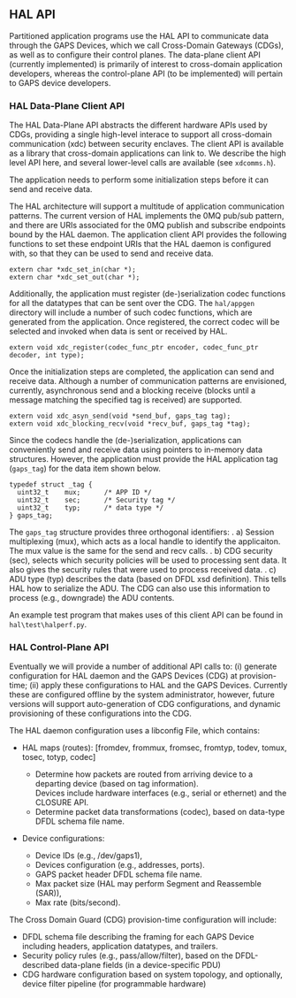 ## HAL API
Partitioned application programs use the HAL API to communicate data through the GAPS Devices, which we call Cross-Domain Gateways (CDGs), as well as to configure their control planes. The data-plane client API (currently implemented) is primarily of interest to cross-domain application developers, whereas the control-plane API (to be implemented) will pertain to GAPS device developers.

### HAL Data-Plane Client API

The HAL Data-Plane API abstracts the different hardware APIs used by CDGs, providing a single high-level interace to support all cross-domain communication (xdc) between security enclaves. The client API is available as a library that cross-domain applications can link to. We describe the high level API here, and several lower-level calls are available (see `xdcomms.h`).

The application needs to perform some initialization steps before it can send and receive data.

The HAL architecture will support a multitude of application communication patterns. The current version of HAL implements the 0MQ pub/sub pattern, and there are URIs associated for the 0MQ publish and subscribe endpoints bound by the HAL daemon. The application client API provides the following functions to set these endpoint URIs that the HAL daemon is configured with, so that they can be used to send and receive data.

```
extern char *xdc_set_in(char *);
extern char *xdc_set_out(char *);
```

Additionally, the application must register (de-)serialization codec functions for all the datatypes that can be sent over the CDG. The `hal/appgen` directory will include a number of such codec functions, which are generated from the application. Once registered, the correct codec will be selected and invoked when data is sent or received by HAL.

```
extern void xdc_register(codec_func_ptr encoder, codec_func_ptr decoder, int type);
```

Once the initialization steps are completed, the application can send and receive data. Although a number of communication patterns are envisioned, currently,  asynchronous send and a blocking receive (blocks until a message matching the specified tag is received) are supported. 

```
extern void xdc_asyn_send(void *send_buf, gaps_tag tag);
extern void xdc_blocking_recv(void *recv_buf, gaps_tag *tag);
```

Since the codecs handle the (de-)serialization, applications can conveniently send and receive data using pointers to in-memory data structures. However, the application must provide the HAL application tag (`gaps_tag`) for the data item shown below.

```
typedef struct _tag {
  uint32_t    mux;      /* APP ID */
  uint32_t    sec;      /* Security tag */
  uint32_t    typ;      /* data type */
} gaps_tag;
```

The `gaps_tag` structure provides three orthogonal identifiers:
. a) Session multiplexing (mux), which acts as a local handle to identify the applicaiton. The mux value is the same for the send and recv calls.
. b) CDG security (sec), selects which security policies will be used to processing sent data. It also gives the security rules that were used to process received data. 
. c) ADU type (typ) describes the data (based on DFDL xsd definition). This tells HAL how to serialize the ADU. The CDG can also use this information to process (e.g., downgrade) the ADU contents.

An example test program that makes uses of this client API can be found in `hal\test\halperf.py`.

### HAL Control-Plane API

Eventually we will provide a number of additional API calls to: (i) generate configuration for HAL daemon and the GAPS Devices (CDG) at provision-time; (ii) apply these configurations to HAL and the GAPS Devices. Currently these are configured offline by the system administrator, however, future versions will support auto-generation of CDG configurations, and dynamic provisioning of these configurations into the CDG. 

The HAL daemon configuration uses a libconfig File, which contains:
* HAL maps (routes):
  [fromdev, frommux, fromsec, fromtyp, todev, tomux, tosec, totyp, codec]
  
  * Determine how packets are routed from arriving device to a departing device (based on tag information).  
  Devices include hardware interfaces (e.g., serial or ethernet) and the CLOSURE API.
  * Determine packet data transformations (codec), based on data-type DFDL schema file name.

* Device configurations:
  * Device IDs (e.g., /dev/gaps1), 
  * Devices configuration (e.g., addresses, ports).
  * GAPS packet header DFDL schema file name.
  * Max packet size (HAL may perform Segment and Reassemble (SAR)), 
  * Max rate (bits/second).

The Cross Domain Guard (CDG) provision-time configuration will include:
* DFDL schema file describing the framing for each GAPS Device including headers, application datatypes, and trailers.
* Security policy rules (e.g., pass/allow/filter), based on the DFDL-described data-plane fields (in a device-specific PDU)
* CDG hardware configuration based on system topology, and optionally, device filter pipeline (for programmable hardware)
